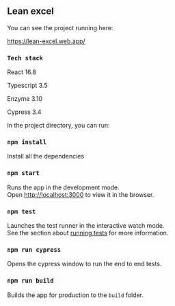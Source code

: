 ## Lean excel

You can see the project running here:

https://lean-excel.web.app/

### `Tech stack`

React 16.8

Typescript 3.5

Enzyme 3.10

Cypress 3.4


In the project directory, you can run:

### `npm install`

Install all the dependencies

### `npm start`

Runs the app in the development mode.<br>
Open [http://localhost:3000](http://localhost:3000) to view it in the browser.

### `npm test`

Launches the test runner in the interactive watch mode.<br>
See the section about [running tests](https://facebook.github.io/create-react-app/docs/running-tests) for more information.

### `npm run cypress`

Opens the cypress window to run the end to end tests.

### `npm run build`

Builds the app for production to the `build` folder.<br>
